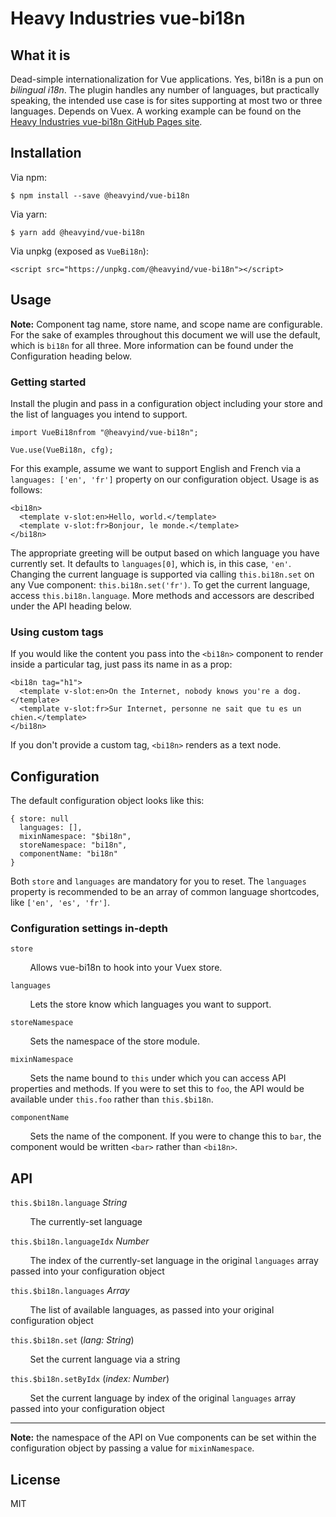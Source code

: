 # Heavy Industries vue-bi18n

## What it is

Dead-simple internationalization for Vue applications. Yes, bi18n is a pun on *bilingual i18n*. The plugin handles any number of languages, but practically speaking, the intended use case is for sites supporting at most two or three languages. Depends on Vuex. A working example can be found on the [Heavy Industries vue-bi18n GitHub Pages site](https://heavyind.github.io/vue-bi18n/).

## Installation

Via npm:

```
$ npm install --save @heavyind/vue-bi18n
```

Via yarn:
```
$ yarn add @heavyind/vue-bi18n
```

Via unpkg (exposed as `VueBi18n`):
```
<script src="https://unpkg.com/@heavyind/vue-bi18n"></script>
```

## Usage

**Note:** Component tag name, store name, and scope name are configurable. For the sake of examples throughout this document we will use the default, which is `bi18n` for all three. More information can be found under the Configuration heading below.

### Getting started

Install the plugin and pass in a configuration object including your store and the list of languages you intend to support.

```
import VueBi18nfrom "@heavyind/vue-bi18n";

Vue.use(VueBi18n, cfg);
```

For this example, assume we want to support English and French via a `languages: ['en', 'fr']` property on our configuration object. Usage is as follows:

```
<bi18n>
  <template v-slot:en>Hello, world.</template>
  <template v-slot:fr>Bonjour, le monde.</template>
</bi18n>
```

The appropriate greeting will be output based on which language you have currently set. It defaults to `languages[0]`, which is, in this case, `'en'`. Changing the current language is supported via calling `this.bi18n.set` on any Vue component: `this.bi18n.set('fr')`. To get the current language, access `this.bi18n.language`. More methods and accessors are described under the API heading below.

### Using custom tags

If you would like the content you pass into the `<bi18n>` component to render inside a particular tag, just pass its name in as a prop:

```
<bi18n tag="h1">
  <template v-slot:en>On the Internet, nobody knows you're a dog.</template> 
  <template v-slot:fr>Sur Internet, personne ne sait que tu es un chien.</template> 
</bi18n>
```
If you don't provide a custom tag, `<bi18n>` renders as a text node.

## Configuration

The default configuration object looks like this:
```
{ store: null
  languages: [],
  mixinNamespace: "$bi18n",
  storeNamespace: "bi18n",
  componentName: "bi18n"
}
```

Both `store` and `languages` are mandatory for you to reset. The `languages` property is recommended to be an array of common language shortcodes, like `['en', 'es', 'fr']`.

### Configuration settings in-depth

`store`

&nbsp;&nbsp;&nbsp;&nbsp;&nbsp;&nbsp;&nbsp;&nbsp;Allows vue-bi18n to hook into your Vuex store.

`languages`

&nbsp;&nbsp;&nbsp;&nbsp;&nbsp;&nbsp;&nbsp;&nbsp;Lets the store know which languages you want to support.

`storeNamespace`

&nbsp;&nbsp;&nbsp;&nbsp;&nbsp;&nbsp;&nbsp;&nbsp;Sets the namespace of the store module.

`mixinNamespace`

&nbsp;&nbsp;&nbsp;&nbsp;&nbsp;&nbsp;&nbsp;&nbsp;Sets the name bound to `this` under which you can access API properties and methods. If you were to set this to `foo`, the API would be available under `this.foo` rather than `this.$bi18n`.

`componentName`

&nbsp;&nbsp;&nbsp;&nbsp;&nbsp;&nbsp;&nbsp;&nbsp;Sets the name of the component. If you were to change this to `bar`, the component would be written `<bar>` rather than `<bi18n>`.



## API

`this.$bi18n.language` *String*

&nbsp;&nbsp;&nbsp;&nbsp;&nbsp;&nbsp;&nbsp;&nbsp;The currently-set language

`this.$bi18n.languageIdx` *Number*

&nbsp;&nbsp;&nbsp;&nbsp;&nbsp;&nbsp;&nbsp;&nbsp;The index of the currently-set language in the original `languages` array passed into your configuration object

`this.$bi18n.languages` *Array<String>*

&nbsp;&nbsp;&nbsp;&nbsp;&nbsp;&nbsp;&nbsp;&nbsp;The list of available languages, as passed into your original configuration object

`this.$bi18n.set` (*lang: String*)

&nbsp;&nbsp;&nbsp;&nbsp;&nbsp;&nbsp;&nbsp;&nbsp;Set the current language via a string

`this.$bi18n.setByIdx` (*index: Number*)

&nbsp;&nbsp;&nbsp;&nbsp;&nbsp;&nbsp;&nbsp;&nbsp;Set the current language by index of the original `languages` array passed into your configuration object

---
**Note:** the namespace of the API on Vue components can be set within the configuration object by passing a value for `mixinNamespace`.

## License

MIT
